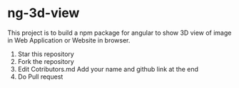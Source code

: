 # ng-3d-view
This project is to build a npm package for angular to show 3D view of image in Web Application or Website in browser.

1. Star this repository
2. Fork the repository
3. Edit Cotributors.md
Add your name and github link at the end
4. Do Pull request
